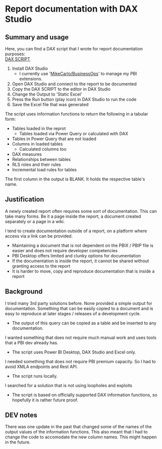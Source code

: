 # Report documentation with DAX Studio

## Summary and usage

Here, you can find a DAX script that I wrote for report documentation purposes: <br>
[DAX SCRIPT]()

1. Install DAX Studio
    * I currently use '[MikeCarlo/BusinessOps](https://github.com/MikeCarlo/BusinessOps/releases)' to manage my PBI extensions.
3. Open DAX Studio and connect to the report to be documented
4. Copy the DAX SCRIPT to the editor in DAX Studio
5. Change the Output to 'Static Excel'
6. Press the Run button (play icon) in DAX Studio to run the code
7. Save the Excel file that was generated

The script uses information functions to return the following in a tabular form:
* Tables loaded in the reprot
    * Tables loaded via Power Query or calculated with DAX
* Tables in Power Query that are not loaded
* Columns in loaded tables
    * Calculated columns too
* DAX measures
* Relationships between tables
* RLS roles and their rules
* Incremental load rules for tables

The first column in the output is BLANK. It holds the respective table's name.

## Justification

A newly created report often requires some sort of documentation. This can take many forms. Be it a page inside the report, a document created separately or a page in a wiki.

I tend to create documentation outside of a report, on a platform where access via a link can be provided.
* Maintaining a document that is not dependent on the PBIX / PBIP file is easier and does not require developer competencies
* PBI Desktop offers limited and clunky options for documentation
* If the documentation is inside the report, it cannot be shared without granting access to the report
* It is harder to move, copy and reproduce documentation that is inside a report

## Background
I tried many 3rd party solutions before. None provided a simple output for documentation. Something that can be easily copied to a document and is easy to reproduce at later stages / releases of a development cycle.
* The output of this query can be copied as a table and be inserted to any documentation.

I wanted something that does not require much manual work and uses tools that a PBI dev already has.
* The script uses Power BI Desktop, DAX Studio and Excel only.

I needed something that does not require PBI premium capacity. So I had to avoid XMLA endpoints and Rest API.
* The script runs locally.

I searched for a solution that is not using loopholes and exploits
* The script is based on officially supported DAX information functions, so hopefully it is rather future proof.

## DEV notes
There was one update in the past that changed some of the names of the output values of the information functions. This also meant that I had to change the code to accomodate the new column names. This might happen in the future.

  

